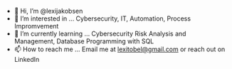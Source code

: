 - 👋 Hi, I’m @lexijakobsen
- 👀 I’m interested in ... Cybersecurity, IT, Automation, Process Impromvement
- 🌱 I’m currently learning ... Cybersecurity Risk Analysis and Management, Database Programming with SQL
- 📫 How to reach me ... Email me at lexitobel@gmail.com or reach out on LinkedIn



<!---
lexijakobsen/lexijakobsen is a ✨ special ✨ repository because its `README.md` (this file) appears on your GitHub profile.
You can click the Preview link to take a look at your changes.
--->
